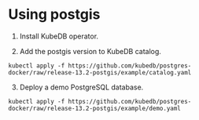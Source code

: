 # Using postgis

1. Install KubeDB operator.

2. Add the postgis version to KubeDB catalog.

```
kubectl apply -f https://github.com/kubedb/postgres-docker/raw/release-13.2-postgis/example/catalog.yaml
```

3. Deploy a demo PostgreSQL database.

```
kubectl apply -f https://github.com/kubedb/postgres-docker/raw/release-13.2-postgis/example/demo.yaml
```
